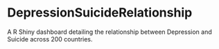 # DepressionSuicideRelationship
A R Shiny dashboard detailing the relationship between Depression and Suicide across 200 countries. 
